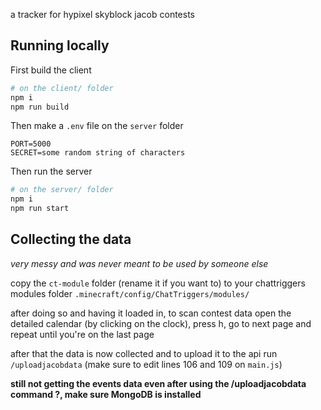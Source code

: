 a tracker for hypixel skyblock jacob contests

## Running locally
First build the client
```bash
# on the client/ folder
npm i
npm run build
```
Then make a `.env` file on the `server` folder
```
PORT=5000
SECRET=some random string of characters
```
Then run the server
```bash
# on the server/ folder
npm i
npm run start
```

## Collecting the data
*very messy and was never meant to be used by someone else*

copy the `ct-module` folder (rename it if you want to) to your chattriggers modules folder `.minecraft/config/ChatTriggers/modules/`

after doing so and having it loaded in, to scan contest data open the detailed calendar (by clicking on the clock), press h, go to next page and repeat until you're on the last page

after that the data is now collected and to upload it to the api run `/uploadjacobdata` (make sure to edit lines 106 and 109 on `main.js`)

**still not getting the events data even after using the /uploadjacobdata command ?, make sure MongoDB is installed**
